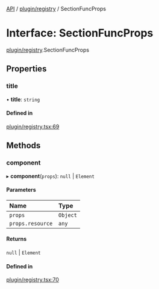 [API](../API.md) / [plugin/registry](../modules/plugin_registry.md) / SectionFuncProps

# Interface: SectionFuncProps

[plugin/registry](../modules/plugin_registry.md).SectionFuncProps

## Properties

### title

• **title**: `string`

#### Defined in

[plugin/registry.tsx:69](https://github.com/kubernetes-sigs/headlamp/blob/072d2509b/frontend/src/plugin/registry.tsx#L69)

## Methods

### component

▸ **component**(`props`): ``null`` \| `Element`

#### Parameters

| Name | Type |
| :------ | :------ |
| `props` | `Object` |
| `props.resource` | `any` |

#### Returns

``null`` \| `Element`

#### Defined in

[plugin/registry.tsx:70](https://github.com/kubernetes-sigs/headlamp/blob/072d2509b/frontend/src/plugin/registry.tsx#L70)
